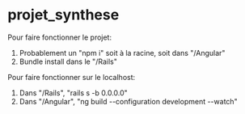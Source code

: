 # projet_synthese

Pour faire fonctionner le projet:

1) Probablement un "npm i" soit à la racine, soit dans "/Angular"
2) Bundle install dans le "/Rails"


Pour faire fonctionner sur le localhost:

1) Dans "/Rails", "rails s -b 0.0.0.0"
2) Dans "/Angular", "ng build --configuration development --watch"
